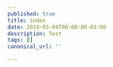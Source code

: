 ```yaml
---
published: true
title: index
date: 2019-03-04T00:00:00-03:00
description: Test
tags: []
canonical_url: ''

---
```

